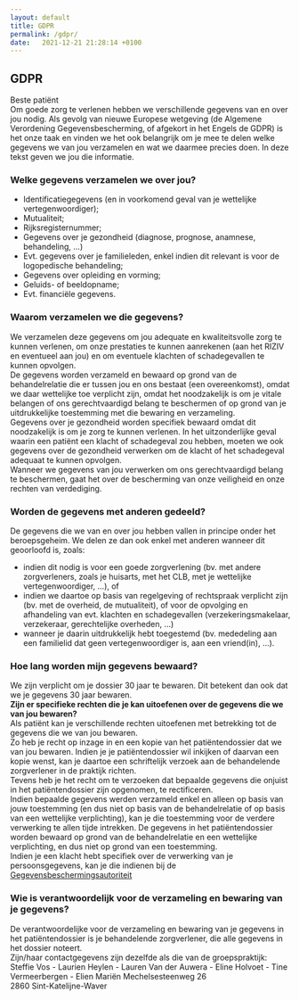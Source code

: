```yaml
---
layout: default
title: GDPR
permalink: /gdpr/
date:   2021-12-21 21:28:14 +0100
---
```


## GDPR

Beste patiënt  
Om goede zorg te verlenen hebben we verschillende gegevens van en over jou nodig. Als gevolg van nieuwe Europese wetgeving (de Algemene Verordening Gegevensbescherming, of afgekort in het Engels de GDPR) is het onze taak en vinden we het ook belangrijk om je mee te delen welke gegevens we van jou verzamelen en wat we daarmee precies doen. In deze tekst geven we jou die informatie.
### Welke gegevens verzamelen we over jou?

- Identificatiegegevens (en in voorkomend geval van je wettelijke vertegenwoordiger);  
- Mutualiteit;  
- Rijksregisternummer;  
- Gegevens over je gezondheid (diagnose, prognose, anamnese, behandeling, …)
- Evt. gegevens over je familieleden, enkel indien dit relevant is voor de logopedische behandeling;
- Gegevens over opleiding en vorming;
- Geluids- of beeldopname;
- Evt. financiële gegevens.
  
### Waarom verzamelen we die gegevens?
We verzamelen deze gegevens om jou adequate en kwaliteitsvolle zorg te kunnen verlenen, om onze prestaties te kunnen aanrekenen (aan het RIZIV en eventueel aan jou) en om eventuele klachten of schadegevallen te kunnen opvolgen.  
De gegevens worden verzameld en bewaard op grond van de behandelrelatie die er tussen jou en ons bestaat (een overeenkomst), omdat we daar wettelijke toe verplicht zijn, omdat het noodzakelijk is om je vitale belangen of ons gerechtvaardigd belang te beschermen of op grond van je uitdrukkelijke toestemming met die bewaring en verzameling.   
Gegevens over je gezondheid worden specifiek bewaard omdat dit noodzakelijk is om je zorg te kunnen verlenen. In het uitzonderlijke geval waarin een patiënt een klacht of schadegeval zou hebben, moeten we ook gegevens over de gezondheid verwerken om de klacht of het schadegeval adequaat te kunnen opvolgen.   
Wanneer we gegevens van jou verwerken om ons gerechtvaardigd belang te beschermen, gaat het over de bescherming van onze veiligheid en onze rechten van verdediging.  
### Worden de gegevens met anderen gedeeld?
De gegevens die we van en over jou hebben vallen in principe onder het beroepsgeheim. We delen ze dan ook enkel met anderen wanneer dit geoorloofd is, zoals:  
- indien dit nodig is voor een goede zorgverlening (bv. met andere zorgverleners, zoals je huisarts, met het CLB, met je wettelijke vertegenwoordiger, …), of   
- indien we daartoe op basis van regelgeving of rechtspraak verplicht zijn (bv. met de overheid, de mutualiteit), of 
voor de opvolging en afhandeling van evt. klachten en schadegevallen (verzekeringsmakelaar, verzekeraar, gerechtelijke overheden, …)  
- wanneer je daarin uitdrukkelijk hebt toegestemd (bv. mededeling aan een familielid dat geen vertegenwoordiger is, aan een vriend(in), …).  
   
### Hoe lang worden mijn gegevens bewaard?
We zijn verplicht om je dossier 30 jaar te bewaren. Dit betekent dan ook dat we je gegevens 30 jaar bewaren.  
**Zijn er specifieke rechten die je kan uitoefenen over de gegevens die we van jou bewaren?**  
Als patiënt kan je verschillende rechten uitoefenen met betrekking tot de gegevens die we van jou bewaren.  
Zo heb je recht op inzage in en een kopie van het patiëntendossier dat we van jou bewaren. Indien je je patiëntendossier wil inkijken of daarvan een kopie wenst, kan je daartoe een schriftelijk verzoek aan de behandelende zorgverlener in de praktijk richten.  
Tevens heb je het recht om te verzoeken dat bepaalde gegevens die onjuist in het patiëntendossier zijn opgenomen, te rectificeren.  
Indien bepaalde gegevens werden verzameld enkel en alleen op basis van jouw toestemming (en dus niet op basis van de behandelrelatie of op basis van een wettelijke verplichting), kan je die toestemming voor de verdere verwerking te allen tijde intrekken. De gegevens in het patiëntendossier worden bewaard op grond van de behandelrelatie en een wettelijke verplichting, en dus niet op grond van een toestemming.  
Indien je een klacht hebt specifiek over de verwerking van je persoonsgegevens, kan je die indienen bij de [Gegevensbeschermingsautoriteit](https://www.gegevensbeschermingsautoriteit.be/burger/startpagina) 
### Wie is verantwoordelijk voor de verzameling en bewaring van je gegevens?
De verantwoordelijke voor de verzameling en bewaring van je gegevens in het patiëntendossier is je behandelende zorgverlener, die alle gegevens in het dossier noteert.  
Zijn/haar contactgegevens zijn dezelfde als die van de groepspraktijk:  
Steffie Vos - Laurien Heylen - Lauren Van der Auwera - Eline Holvoet - Tine Vermeerbergen - Elien Mariën 
Mechelsesteenweg 26  
2860 Sint-Katelijne-Waver  
  